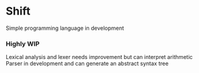 # Shift

Simple programming language in development

### Highly WIP

Lexical analysis and lexer needs improvement but can interpret arithmetic <br/>
Parser in development and can generate an abstract syntax tree
